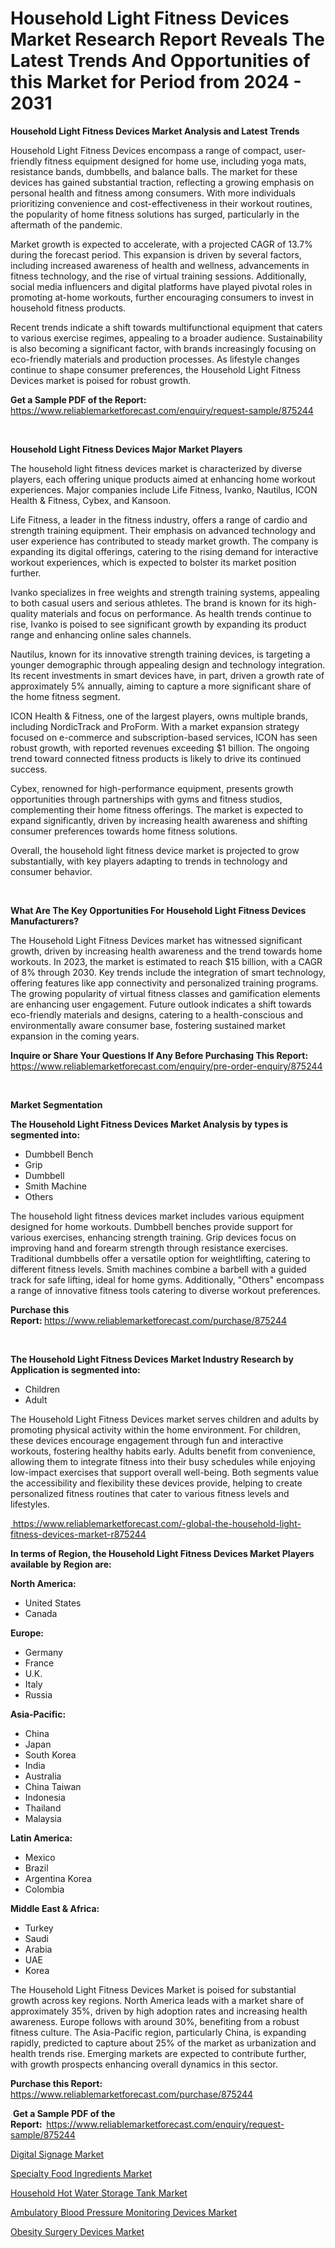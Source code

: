 <p><h1>Household Light Fitness Devices Market Research Report Reveals The Latest Trends And Opportunities of this Market for Period from 2024 - 2031</h1></p><p><strong>Household Light Fitness Devices Market Analysis and Latest Trends</strong></p>
<p><p>Household Light Fitness Devices encompass a range of compact, user-friendly fitness equipment designed for home use, including yoga mats, resistance bands, dumbbells, and balance balls. The market for these devices has gained substantial traction, reflecting a growing emphasis on personal health and fitness among consumers. With more individuals prioritizing convenience and cost-effectiveness in their workout routines, the popularity of home fitness solutions has surged, particularly in the aftermath of the pandemic.</p><p>Market growth is expected to accelerate, with a projected CAGR of 13.7% during the forecast period. This expansion is driven by several factors, including increased awareness of health and wellness, advancements in fitness technology, and the rise of virtual training sessions. Additionally, social media influencers and digital platforms have played pivotal roles in promoting at-home workouts, further encouraging consumers to invest in household fitness products.</p><p>Recent trends indicate a shift towards multifunctional equipment that caters to various exercise regimes, appealing to a broader audience. Sustainability is also becoming a significant factor, with brands increasingly focusing on eco-friendly materials and production processes. As lifestyle changes continue to shape consumer preferences, the Household Light Fitness Devices market is poised for robust growth.</p></p>
<p><strong>Get a Sample PDF of the Report:&nbsp;</strong> <a href="https://www.reliablemarketforecast.com/enquiry/request-sample/875244">https://www.reliablemarketforecast.com/enquiry/request-sample/875244</a></p>
<p>&nbsp;</p>
<p><strong>Household Light Fitness Devices Major Market Players</strong></p>
<p><p>The household light fitness devices market is characterized by diverse players, each offering unique products aimed at enhancing home workout experiences. Major companies include Life Fitness, Ivanko, Nautilus, ICON Health & Fitness, Cybex, and Kansoon.</p><p>Life Fitness, a leader in the fitness industry, offers a range of cardio and strength training equipment. Their emphasis on advanced technology and user experience has contributed to steady market growth. The company is expanding its digital offerings, catering to the rising demand for interactive workout experiences, which is expected to bolster its market position further.</p><p>Ivanko specializes in free weights and strength training systems, appealing to both casual users and serious athletes. The brand is known for its high-quality materials and focus on performance. As health trends continue to rise, Ivanko is poised to see significant growth by expanding its product range and enhancing online sales channels.</p><p>Nautilus, known for its innovative strength training devices, is targeting a younger demographic through appealing design and technology integration. Its recent investments in smart devices have, in part, driven a growth rate of approximately 5% annually, aiming to capture a more significant share of the home fitness segment.</p><p>ICON Health & Fitness, one of the largest players, owns multiple brands, including NordicTrack and ProForm. With a market expansion strategy focused on e-commerce and subscription-based services, ICON has seen robust growth, with reported revenues exceeding $1 billion. The ongoing trend toward connected fitness products is likely to drive its continued success.</p><p>Cybex, renowned for high-performance equipment, presents growth opportunities through partnerships with gyms and fitness studios, complementing their home fitness offerings. The market is expected to expand significantly, driven by increasing health awareness and shifting consumer preferences towards home fitness solutions. </p><p>Overall, the household light fitness device market is projected to grow substantially, with key players adapting to trends in technology and consumer behavior.</p></p>
<p>&nbsp;</p>
<p><strong>What Are The Key Opportunities For Household Light Fitness Devices Manufacturers?</strong></p>
<p><p>The Household Light Fitness Devices market has witnessed significant growth, driven by increasing health awareness and the trend towards home workouts. In 2023, the market is estimated to reach $15 billion, with a CAGR of 8% through 2030. Key trends include the integration of smart technology, offering features like app connectivity and personalized training programs. The growing popularity of virtual fitness classes and gamification elements are enhancing user engagement. Future outlook indicates a shift towards eco-friendly materials and designs, catering to a health-conscious and environmentally aware consumer base, fostering sustained market expansion in the coming years.</p></p>
<p><strong>Inquire or Share Your Questions If Any Before Purchasing This Report:</strong> <a href="https://www.reliablemarketforecast.com/enquiry/pre-order-enquiry/875244">https://www.reliablemarketforecast.com/enquiry/pre-order-enquiry/875244</a></p>
<p>&nbsp;</p>
<p><strong>Market Segmentation</strong></p>
<p><strong>The Household Light Fitness Devices Market Analysis by types is segmented into:</strong></p>
<p><ul><li>Dumbbell Bench</li><li>Grip</li><li>Dumbbell</li><li>Smith Machine</li><li>Others</li></ul></p>
<p><p>The household light fitness devices market includes various equipment designed for home workouts. Dumbbell benches provide support for various exercises, enhancing strength training. Grip devices focus on improving hand and forearm strength through resistance exercises. Traditional dumbbells offer a versatile option for weightlifting, catering to different fitness levels. Smith machines combine a barbell with a guided track for safe lifting, ideal for home gyms. Additionally, "Others" encompass a range of innovative fitness tools catering to diverse workout preferences.</p></p>
<p><strong>Purchase this Report:&nbsp;</strong><a href="https://www.reliablemarketforecast.com/purchase/875244">https://www.reliablemarketforecast.com/purchase/875244</a></p>
<p>&nbsp;</p>
<p><strong>The Household Light Fitness Devices Market Industry Research by Application is segmented into:</strong></p>
<p><ul><li>Children</li><li>Adult</li></ul></p>
<p><p>The Household Light Fitness Devices market serves children and adults by promoting physical activity within the home environment. For children, these devices encourage engagement through fun and interactive workouts, fostering healthy habits early. Adults benefit from convenience, allowing them to integrate fitness into their busy schedules while enjoying low-impact exercises that support overall well-being. Both segments value the accessibility and flexibility these devices provide, helping to create personalized fitness routines that cater to various fitness levels and lifestyles.</p></p>
<p><a href="https://www.reliablemarketforecast.com/-global-the-household-light-fitness-devices-market-r875244">&nbsp;https://www.reliablemarketforecast.com/-global-the-household-light-fitness-devices-market-r875244</a></p>
<p><strong>In terms of Region, the Household Light Fitness Devices Market Players available by Region are:</strong></p>
<p>
    <p> <strong> North America: </strong>
        <ul>
            <li>United States</li>
            <li>Canada</li>
        </ul>
        </p> 
    <p> <strong> Europe: </strong>
        <ul>
            <li>Germany</li>
            <li>France</li>
            <li>U.K.</li>
            <li>Italy</li>
            <li>Russia</li>
        </ul>
        </p> 
    <p> <strong> Asia-Pacific: </strong>
        <ul>
            <li>China</li>
            <li>Japan</li>
            <li>South Korea</li>
            <li>India</li>
            <li>Australia</li>
            <li>China Taiwan</li>
            <li>Indonesia</li>
            <li>Thailand</li>
            <li>Malaysia</li>
        </ul>
        </p> 
    <p> <strong> Latin America: </strong>
        <ul>
            <li>Mexico</li>
            <li>Brazil</li>
            <li>Argentina Korea</li>
            <li>Colombia</li>
        </ul>
        </p> 
    <p> <strong> Middle East & Africa: </strong>
        <ul>
            <li>Turkey</li>
            <li>Saudi</li>
            <li>Arabia</li>
            <li>UAE</li>
            <li>Korea</li>
        </ul>
    </p>
    </p>
<p><p>The Household Light Fitness Devices Market is poised for substantial growth across key regions. North America leads with a market share of approximately 35%, driven by high adoption rates and increasing health awareness. Europe follows with around 30%, benefiting from a robust fitness culture. The Asia-Pacific region, particularly China, is expanding rapidly, predicted to capture about 25% of the market as urbanization and health trends rise. Emerging markets are expected to contribute further, with growth prospects enhancing overall dynamics in this sector.</p></p>
<p><strong>Purchase this Report: </strong><a href="https://www.reliablemarketforecast.com/purchase/875244">https://www.reliablemarketforecast.com/purchase/875244</a></p>
<p>&nbsp;<strong>Get a Sample PDF of the Report:&nbsp;&nbsp;</strong><a href="https://www.reliablemarketforecast.com/enquiry/request-sample/875244">https://www.reliablemarketforecast.com/enquiry/request-sample/875244</a></p>
<p><strong></strong></p>
<p><p><a href="https://www.linkedin.com/pulse/global-digital-signage-market-share-growth-opportunities-size-rconc?trackingId=ZNKAx6PLTJSnE6THny66xQ%3D%3D">Digital Signage Market</a></p><p><a href="https://www.linkedin.com/pulse/specialty-food-ingredients-market-research-report-exploring-zxctf?trackingId=ZZJ2BYovQre%2F%2FPvQBbQMUQ%3D%3D">Specialty Food Ingredients Market</a></p><p><a href="https://medium.com/@lynnullrich2023/insights-into-the-household-hot-water-storage-tank-market-size-which-is-expanding-with-a-15-cagr-9350bf07dd27">Household Hot Water Storage Tank Market</a></p><p><a href="https://www.linkedin.com/pulse/ambulatory-blood-pressure-monitoring-devices-market-growth-outlook-anbec?trackingId=7S%2BRohWLSBermRf3UHZkaw%3D%3D">Ambulatory Blood Pressure Monitoring Devices Market</a></p><p><a href="https://medium.com/@lynnullrich2023/global-obesity-surgery-devices-market-trends-insights-into-growth-opportunities-and-challenges-b9f4a8923083">Obesity Surgery Devices Market</a></p></p>